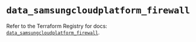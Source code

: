 # `data_samsungcloudplatform_firewall`

Refer to the Terraform Registry for docs: [`data_samsungcloudplatform_firewall`](https://registry.terraform.io/providers/samsungsdscloud/samsungcloudplatform/3.13.0/docs/data-sources/firewall).
